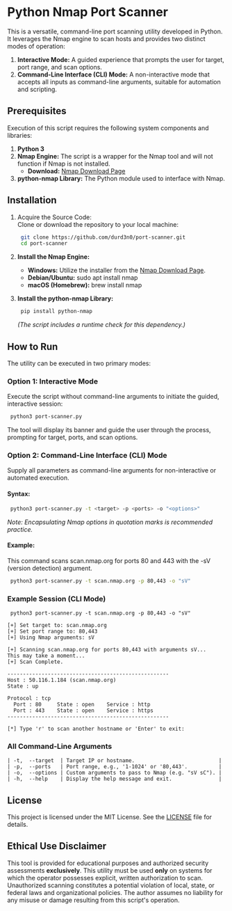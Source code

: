 # **Python Nmap Port Scanner**

This is a versatile, command-line port scanning utility developed in Python. It leverages the Nmap engine to scan hosts and provides two distinct modes of operation:

1. **Interactive Mode:** A guided experience that prompts the user for target, port range, and scan options.  
2. **Command-Line Interface (CLI) Mode:** A non-interactive mode that accepts all inputs as command-line arguments, suitable for automation and scripting.

## **Prerequisites**

Execution of this script requires the following system components and libraries:

1. **Python 3**  
2. **Nmap Engine:** The script is a wrapper for the Nmap tool and will not function if Nmap is not installed.  
   * **Download:** [Nmap Download Page](https://nmap.org/download.html)  
3. **python-nmap Library:** The Python module used to interface with Nmap.

## **Installation**

1. Acquire the Source Code:  
   Clone or download the repository to your local machine:  
   ```bash
    git clone https://github.com/durd3n0/port-scanner.git  
    cd port-scanner
   ```

2. **Install the Nmap Engine:**  
   * **Windows:** Utilize the installer from the [Nmap Download Page](https://nmap.org/download.html).  
   * **Debian/Ubuntu:** sudo apt install nmap  
   * **macOS (Homebrew):** brew install nmap  
3. **Install the python-nmap Library:**  
   ```bash
    pip install python-nmap
   ```
   *(The script includes a runtime check for this dependency.)*

## **How to Run**

The utility can be executed in two primary modes:

### **Option 1: Interactive Mode**

Execute the script without command-line arguments to initiate the guided, interactive session:  
```bash
 python3 port-scanner.py
```
The tool will display its banner and guide the user through the process, prompting for target, ports, and scan options.

### **Option 2: Command-Line Interface (CLI) Mode**

Supply all parameters as command-line arguments for non-interactive or automated execution.

#### **Syntax:**
```bash
 python3 port-scanner.py -t <target> -p <ports> -o "<options>"
```
*Note: Encapsulating Nmap options in quotation marks is recommended practice.*

#### **Example:**

This command scans scan.nmap.org for ports 80 and 443 with the -sV (version detection) argument.  
```bash
 python3 port-scanner.py -t scan.nmap.org -p 80,443 -o "sV"
```
### **Example Session (CLI Mode)**
```
 python3 port-scanner.py -t scan.nmap.org -p 80,443 -o "sV"

[+] Set target to: scan.nmap.org
[+] Set port range to: 80,443
[+] Using Nmap arguments: sV

[+] Scanning scan.nmap.org for ports 80,443 with arguments sV...
This may take a moment...
[+] Scan Complete.

----------------------------------------------------
Host : 50.116.1.184 (scan.nmap.org)
State : up

Protocol : tcp
  Port : 80     State : open    Service : http
  Port : 443    State : open    Service : https
----------------------------------------------------

[*] Type 'r' to scan another hostname or 'Enter' to exit:
```
### **All Command-Line Arguments**
```
| -t,  --target  | Target IP or hostname.                           |  
| -p,  --ports   | Port range, e.g., '1-1024' or '80,443'.          |  
| -o,  --options | Custom arguments to pass to Nmap (e.g. "sV sC"). |  
| -h,  --help    | Display the help message and exit.               |
```
## **License**

This project is licensed under the MIT License. See the [LICENSE](LICENSE) file for details.

## **Ethical Use Disclaimer**


This tool is provided for educational purposes and authorized security assessments **exclusively**. This utility must be used **only** on systems for which the operator possesses explicit, written authorization to scan. Unauthorized scanning constitutes a potential violation of local, state, or federal laws and organizational policies. The author assumes no liability for any misuse or damage resulting from this script's operation.


